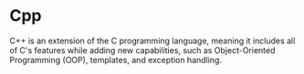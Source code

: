 # Cpp
C++ is an extension of the C programming language, meaning it includes all of C's features while adding new capabilities, such as Object-Oriented Programming (OOP), templates, and exception handling.
